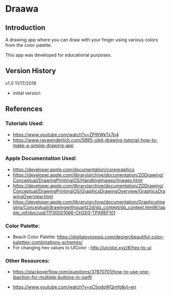 
# Draawa

## Introduction
A drawing app where you can draw with your finger using various colors from the color palette.

This app was developed for educational purposes.

## Version History
v1.0 11/17/2018
- initial version

## References

### Tutorials Used:
- https://www.youtube.com/watch?v=ZP9tWkTx7p4
- https://www.raywenderlich.com/5895-uikit-drawing-tutorial-how-to-make-a-simple-drawing-app


### Apple Documentation Used:
- https://developer.apple.com/documentation/coregraphics
- https://developer.apple.com/library/archive/documentation/2DDrawing/Conceptual/DrawingPrintingiOS/HandlingImages/Images.html
- https://developer.apple.com/library/archive/documentation/2DDrawing/Conceptual/DrawingPrintingiOS/GraphicsDrawingOverview/GraphicsDrawingOverview.html
- https://developer.apple.com/library/archive/documentation/GraphicsImaging/Conceptual/drawingwithquartz2d/dq_context/dq_context.html#//apple_ref/doc/uid/TP30001066-CH203-TPXREF101


### Color Palette:
- Beach Color Palette: https://digitalsynopsis.com/design/beautiful-color-palettes-combinations-schemes/
- For changing hex values to UIColor : http://uicolor.xyz/#/hex-to-ui


### Other Resources:
- https://stackoverflow.com/questions/37870701/how-to-use-one-ibaction-for-multiple-buttons-in-swift

- https://www.youtube.com/watch?v=sC5odqWQmfg&vl=en
